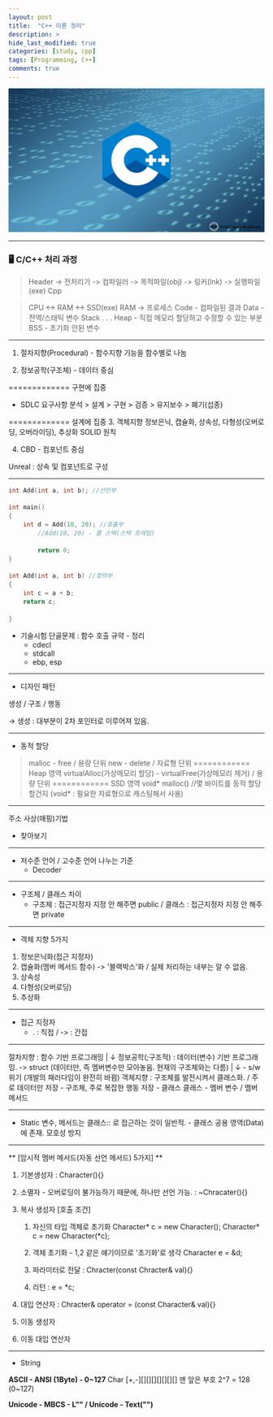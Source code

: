 ```yaml
---
layout: post
title:  "C++ 이론 정리"
description: > 
hide_last_modified: true
categories: [study, cpp]
tags: [Programming, C++]
comments: true
---
```


<p align="center">
  <img src="../../../assets/img/blog/cpp/cpp_img.png">
</p>

----

### 🖥️ C/C++ 처리 과정
> Header -> 전처리기 -> 컴파일러 -> 목적파일(obj) -> 링커(lnk) -> 실행파일(exe)
Cpp 

> CPU <-> RAM <-> SSD(exe)
RAM 
-> 프로세스
Code - 컴파일된 결과
Data - 전역/스태틱 변수
Stack
 .
 .
 .
Heap - 직접 메모리 할당하고 수정할 수 있는 부분
BSS - 초기화 안된 변수


-----

1. 절차지향(Procedural) - 함수지향
기능을 함수별로 나눔

2. 정보공학(구조체) - 데이터 중심

=============  구현에 집중
* SDLC
요구사항 분석 > 설계 > 구현 > 검증 > 유지보수 > 폐기(섭종)

============= 설계에 집중
3. 객체지향
정보은닉, 캡슐화, 상속성, 다형성(오버로딩, 오버라이딩), 추상화
SOLID 원칙

4. CBD - 컴포넌트 중심

Unreal : 상속 및 컴포넌트로 구성

------

```cpp
int Add(int a, int b); //선언부

int main()
{
	int d = Add(10, 20); //호출부
		//Add(10, 20) - 콜 스택(스택 프레임)
		
		return 0;
}

int Add(int a, int b) //정의부
{
	int c = a + b;
	return c;
	
}
```

* 기술시험 단골문제 : 함수 호출 규약 - 정리
    - cdecl
    - stdcall
    - ebp, esp

------

* 디자인 패턴

생성 / 구조 / 행동

→ 생성 : 대부분이 2차 포인터로 이루어져 있음.

------

* 동적 할당

> malloc - free / 용량 단위
new - delete / 자료형 단위
============ Heap 영역
virtualAlloc(가상메모리 할당) - virtualFree(가상메모리 제거) / 용량 단위
============ SSD 영역
void* malloc() //몇 바이트를 동적 할당할건지 (void* : 필요한 자료형으로 캐스팅해서 사용)

-----

주소 사상(매핑)기법
- 찾아보기

------

* 저수준 언어 / 고수준 언어 나누는 기준
    - Decoder

------

* 구조체 / 클래스 차이 
    - 구조체 : 접근지정자 지정 안 해주면 public / 클래스 : 접근지정자 지정 안 해주면 private

------

* 객체 지향 5가지

1. 정보은닉화(접근 지정자)
2. 캡슐화(멤버 메서드 함수) -> '블랙박스'화 / 실제 처리하는 내부는 알 수 없음.
3. 상속성
4. 다형성(오버로딩)
5. 추상화

------

* 접근 지정자
    - . : 직접 / -> : 간접

-----

절차지향 : 함수 기반 프로그래밍
   |
   ↓
정보공학(;구조적) : 데이터(변수) 기반 프로그래밍. -> struct (데이터만, 즉 멤버변수만 모아놓음. 현재의 구조체와는 다름)
   |
   ↓  - s/w 위기 (개발의 패러다임이 완전히 바뀜)
객체지향 : 구조체를 발전시켜서 클래스화. / 주로 데이터만 저장 - 구조체, 주로 복잡한 행동 저장 - 클래스
		  클래스 - 멤버 변수 / 멤버 메서드
 
 
------

* Static 변수, 메서드는 클래스:: 로 접근하는 것이 일반적. - 클래스 공용 영역(Data)에 존재.
모호성 방지


-----

** [암시적 멤버 메서드(자동 선언 메서드) 5가지] **

1. 기본생성자 : Character(){}
2. 소멸자 - 오버로딩이 불가능하기 때문에, 하나만 선언 가능. : ~Chracater(){}
3. 복사 생성자 
	[호출 조건]
	1) 자신의 타입 객체로 초기화
	Character* c = new Character();
	Character* c = new Character(*c);

	2) 객체 초기화 - 1,2 같은 얘기이므로 '초기화'로 생각
	Character e = &d;

	3) 파라미터로 전달 : Chracter(const Chracter& val){}
	
	4) 리턴 : e = *c;
	
4. 대입 연산자 : Chracter& operator = (const Character& val){}
5. 이동 생성자
6. 이동 대입 연산자

-----

* String
> 
**ASCII - ANSI (1Byte) - 0~127**
Char
[+,-][][][][][][][]
맨 앞은 부호 
2^7 = 128 (0~127)

**Unicode - MBCS - L"" / Unicode - Text("")**
		  
		  


